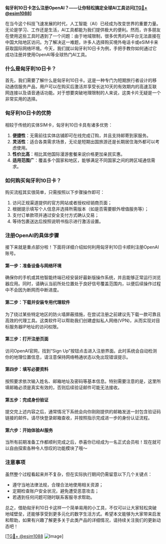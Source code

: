 **匈牙利10日卡怎么注册OpenAI？——让你轻松搞定全球AI工具访问[[TG💪+ @esim1088](https://t.me/s/esim1088)]**

在当今这个科技飞速发展的时代，人工智能（AI）已经成为改变世界的重要力量。无论是学习、工作还是生活，AI工具都能为我们提供极大的便利。然而，许多朋友在使用这些工具时遇到了一个问题：由于地域限制，很多优秀的AI平台无法直接在中国大陆地区访问。为了解决这一难题，许多人选择购买境外电话卡或eSIM卡来获取国际网络环境。今天，我们就以匈牙利10日卡为例，手把手教你如何通过它成功注册并使用OpenAI等全球热门AI工具。

### 什么是匈牙利10日卡？

首先，我们需要了解什么是匈牙利10日卡。这是一种专门为短期旅行者设计的移动通信服务产品，用户可以在购买后激活并享受长达10天的有效期内的高速互联网连接以及语音通话功能。对于想要突破地理限制的人来说，这类卡片无疑是一个非常实用的选择。

### 匈牙利10日卡的优势

相较于传统的实体SIM卡，匈牙利10日卡具有诸多优势：

1. **便捷性**：无需前往实体店铺即可在线完成订购，并且支持邮寄到家服务。
2. **灵活性**：适合各类需求场景，无论是短期出国旅游还是长期居住海外都可以考虑使用。
3. **性价比高**：相比其他国际漫游套餐来说价格更加亲民实惠。
4. **适用范围广**：覆盖多个国家和地区，能够满足不同国家之间的跨区域通信需求。

### 如何购买匈牙利10日卡？

购买流程其实很简单，只需按照以下步骤操作即可：

1. 访问正规渠道提供的官方网站或者授权经销商页面；
2. 根据提示填写个人信息并选择所需版本（如是否需要额外增值服务等）；
3. 支付订单款项并通过安全支付方式确认交易；
4. 等待包裹送达后按照说明书指示进行激活设置。

### 注册OpenAI的具体步骤

接下来就是重点部分啦！下面将详细介绍如何利用匈牙利10日卡顺利注册OpenAI账号。

#### 第一步：准备设备与网络环境
确保你的手机或其他智能终端已经安装好最新版操作系统，并且能够正常运行浏览器应用。同时，请确认当前所处位置处于良好信号覆盖范围内，以便后续操作过程中不会因为断网而中断进度。

#### 第二步：下载并安装专用代理软件
为了绕过某些特定地区的防火墙屏蔽措施，在尝试注册之前建议先下载一款可靠且高效的代理工具。这类软件可以帮助我们创建虚拟私人网络(VPN)，从而实现对目标服务器IP地址的访问权限。

#### 第三步：打开注册页面
访问OpenAI官网，找到“Sign Up”按钮点击进入注册界面。此时系统会自动检测你的地理位置信息，请注意保持网络畅通状态以免出现错误提示。

#### 第四步：填写必要资料
按照要求依次输入姓名、邮箱地址及密码等基本信息。特别需要注意的是，这里所填邮箱必须是真实有效的，否则后续验证邮件可能无法接收。

#### 第五步：完成身份验证
提交完上述内容之后，通常情况下系统会向你刚刚提供的邮箱发送一封包含验证码链接的邮件。请尽快登录邮箱查收，并按照指示完成进一步的身份认证流程。

#### 第六步：开始体验AI服务
当所有前期准备工作都顺利完成之后，恭喜你已经成为一名正式会员啦！现在就可以自由探索各种令人惊叹的功能模块了哦～

### 注意事项
虽然整个过程看起来并不复杂，但在实际执行期间仍需留意以下几个关键点：
- 遵守当地法律法规，合理合法地使用相关资源；
- 定期检查账户安全状况，避免遭受恶意攻击；
- 若遇到任何问题可随时联系客服寻求帮助。

总之，借助匈牙利10日卡这样一个简单易用的小工具，不仅可以让大家轻松突破地域壁垒，还能够享受到更多元化的数字生活方式。希望本文能够为大家带来启发和帮助，如果有兴趣了解更多关于此类产品的详细情况，请持续关注我们的更新动态吧！

[[TG💪+ @esim1088](https://t.me/s/esim1088) ![Image](https://i.postimg.cc/4NQfJmqS/Snipaste-2025-05-13-00-14-12.png)]